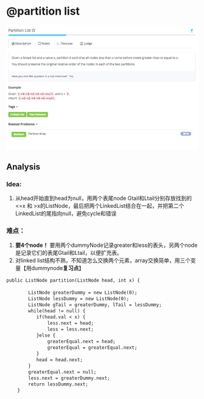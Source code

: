 # @partition list

![](../../../.gitbook/assets/screen-shot-2017-08-22-at-10.48.06-am.png)

## Analysis

### Idea:

1. 从head开始直到head为null，用两个表尾node Gtail和Ltail分别存放找到的&lt;=x 和 &gt;x的ListNode，最后把两个LinkedList结合在一起，并把第二个LinkedList的尾指向null，避免cycle和错误

### 难点：

1. **要4个node！** 要用两个dummyNode记录greater和less的表头，另两个node是记录它们的表尾Gtail和Ltail，以便扩充表。
2. 对linked list结构不熟，不知道怎么交换两个元素，array交换简单，用三个变量【用dummynode**复习点**】

```text
public ListNode partition(ListNode head, int x) {

        ListNode greaterDummy = new ListNode(0);
        ListNode lessDummy = new ListNode(0);
        ListNode gTail = greaterDummy, lTail = lessDummy;
        while(head != null) {
           if(head.val < x) {
               less.next = head;
               less = less.next;
           }else {
               greaterEqual.next = head;
               greaterEqual = greaterEqual.next;
           }
           head = head.next; 
        }
        greaterEqual.next = null;
        less.next = greaterDummy.next;
        return lessDummy.next;
    }
```

